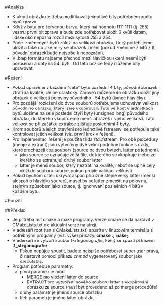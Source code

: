 #Analýza

* K ukrytí obrázku je třeba modifikovat jednotlivé bity potřebném počtu bytů zprava. 
* Když v bytu pro červenou barvu, který má hodnotu 1111 1111 (tj. 255) vezmu první bit zprava a budu zde potřebovat uložit 0 kvůli datům, lidské oko nepozná rozdíl mezi sytostí 255 a 254.
* Počet změnených bytů záleží na velikosti obrázku, který potřebujeme uložit a také do jaké míry se obrázek změní (pokud změníme 7 bitů z 8, původní obrázek bude nejspíše k nepoznání). 
* V .bmp formátu najdeme přechod mezi hlavičkou (která nesmí býti porušena) a daty na 54. bytu. Od této pozice tedy můžeme bity upravovat.


#Řešení

* Pokud upravíme v každém "data" bytu poslední 4 bity, původní obrázek ztratí na kvalitě, ale ne drasticky. Zároveň můžeme do obrázku uložit jiný obrázek o velikosti poloviny původního - 54 bytů (konec hlavičky).
* Pro pozdější rozložení do dvou souborů potřebujeme uchovávat velikost původního obrázku, který jsme vkopírovali. Tuto velikost v jednotkách bytů uložíme na celé poslední čtyři byty (unsigned long) původního obrázku, do kterého vkopírujeme menší obrázek i s jeho velikostí. Tato velikost se při začátku extrakce zjišťuje posledními 4 byty.
* Krom souborů a jejich otevření pro jednotlivé fstreamy, se potřebuje také kontrolovat jejich velikost (viz. první krok v řešení).
* Pro implementaci řešení je použita třída std::fstream. Pro obě procedury (merge a extract) jsou vytvořeny dvě velmi podobné funkce s cykly, které procházejí oba soubory (source po dvou bytech, latter po jednom).
	* jako source se označuje větší file, do kterého se vkopíruje (nebo ze kterého se extrahuje) druhý soubor latter
	* latter je menší soubor, který neztratí na kvalitě, neboť se uplně celý vloží do souboru source, pokud projde validací velikosti
* Pokud bychom chtěli ukrývat aspoň přibližně stejně velký latter (menší alespoň o hlavičku source), musel by se latter zmenšit na polovinu, stejným způsobem jako source, tj. ignorovaní posledních 4 bitů v každém bytu.

#Použití

##Překlad

* Je potřeba mít cmake a make programy. Verze cmake se dá nastavit v CMakeLists.txt dle aktuální verze na stroji.
* V adresáři root (ten s CMakeLists.txt) spusťte v linuxovém terminálu s potřebnými programy (viz. výše) příkazy: **cmake .; make;**.
* V adresáři se vytvoří soubor _1-steganografie_, který se spustí příkazem **.1_steganografie**.
	* Pokud nepůjde spustit, budete nejspíše potřebovat super user práva, či nastavit pomocí příkazu _chmod_ vygenerovaný soubor jako executable. 
* Program potřebuje parametry:
	* první parametr je mód
		* MERGE pro vložení latter do source
		* EXTRACT pro vytvoření nového souboru latter a vkopírování obrázku ze source (musí být provedeno až po merge procedůře)
	* druhý parametr je jméno source obrázku
	* třetí parametr je jméno latter obrázku

